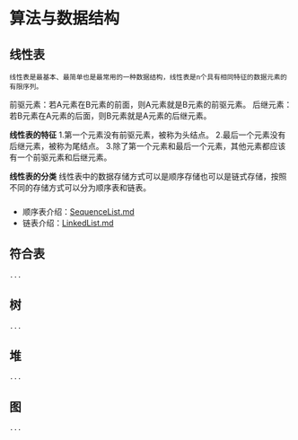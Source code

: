 # 算法与数据结构

## 线性表
    线性表是最基本、最简单也是最常用的一种数据结构，线性表是n个具有相同特征的数据元素的有限序列。

前驱元素：若A元素在B元素的前面，则A元素就是B元素的前驱元素。
后继元素：若B元素在A元素的后面，则B元素就是A元素的后继元素。

**线性表的特征**
1.第一个元素没有前驱元素，被称为头结点。
2.最后一个元素没有后继元素，被称为尾结点。
3.除了第一个元素和最后一个元素，其他元素都应该有一个前驱元素和后继元素。

**线性表的分类**
线性表中的数据存储方式可以是顺序存储也可以是链式存储，按照不同的存储方式可以分为顺序表和链表。

### 
- 顺序表介绍：[SequenceList.md](https://github.com/QiufengXtong/data-structure/blob/master/docs/linear/SequenceList.md)
- 链表介绍：[LinkedList.md](https://github.com/QiufengXtong/data-structure/blob/master/docs/linear/UnidirectionLinkedList.md)
## 符合表
    ...
## 树
    ...
## 堆
    ...
## 图
    ...
